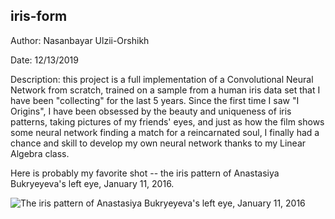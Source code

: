 ## iris-form

Author: Nasanbayar Ulzii-Orshikh

Date: 12/13/2019

Description: this project is a full implementation of a Convolutional Neural Network from scratch, trained on a sample
from a human iris data set that I have been "collecting" for the last 5 years. Since the first time I saw "I Origins", I have been
obsessed by the beauty and uniqueness of iris patterns, taking pictures of my friends' eyes, and just as how the film
shows some neural network finding a match for a reincarnated soul, I finally had a chance and skill to develop my own
neural network thanks to my Linear Algebra class.

Here is probably my favorite shot -- the iris pattern of Anastasiya Bukryeyeva's left eye, January 11, 2016.

![The iris pattern of Anastasiya Bukryeyeva's left eye, January 11, 2016]("iris_training_dataset_orig/IMG_3208.JPG")